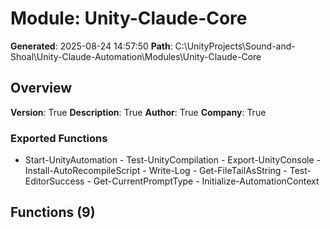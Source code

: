 # Module: Unity-Claude-Core

**Generated**: 2025-08-24 14:57:50
**Path**: C:\UnityProjects\Sound-and-Shoal\Unity-Claude-Automation\Modules\Unity-Claude-Core

## Overview
**Version**: True
**Description**: True
**Author**: True
**Company**: True

### Exported Functions
- Start-UnityAutomation - Test-UnityCompilation - Export-UnityConsole - Install-AutoRecompileScript - Write-Log - Get-FileTailAsString - Test-EditorSuccess - Get-CurrentPromptType - Initialize-AutomationContext
## Functions (9)


